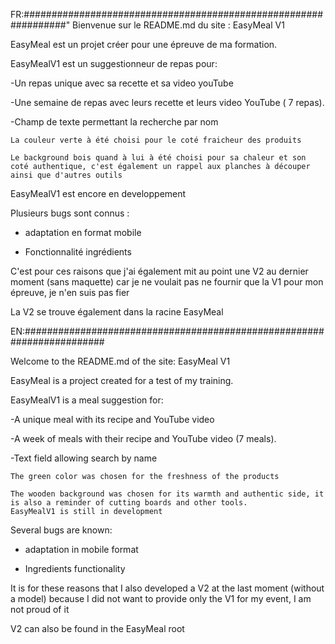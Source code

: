 FR:################################################################"
Bienvenue sur le README.md du site : EasyMeal V1

EasyMeal est un projet créer pour une épreuve de ma formation.

EasyMealV1 est un suggestionneur de repas pour: 

 -Un repas unique avec sa recette et sa video youTube

 -Une semaine de repas avec leurs recette et leurs video YouTube ( 7 repas).

-Champ de texte permettant la recherche par nom

    La couleur verte à été choisi pour le coté fraicheur des produits

    Le background bois quand à lui à été choisi pour sa chaleur et son coté authentique, c'est également un rappel aux planches à découper ainsi que d'autres outils 

EasyMealV1 est encore en developpement

Plusieurs bugs sont connus : 

- adaptation en format mobile

- Fonctionnalité ingrédients

C'est pour ces raisons que j'ai également mit au point une V2 au dernier moment (sans maquette) car je ne voulait pas ne fournir que la V1 pour mon épreuve, je n'en suis pas fier

La V2 se trouve également dans la racine EasyMeal

EN:#######################################################################

Welcome to the README.md of the site: EasyMeal V1

EasyMeal is a project created for a test of my training.

EasyMealV1 is a meal suggestion for:

 -A unique meal with its recipe and YouTube video

 -A week of meals with their recipe and YouTube video (7 meals).

-Text field allowing search by name
    
    The green color was chosen for the freshness of the products

    The wooden background was chosen for its warmth and authentic side, it is also a reminder of cutting boards and other tools.
    EasyMealV1 is still in development

Several bugs are known:

- adaptation in mobile format

- Ingredients functionality

It is for these reasons that I also developed a V2 at the last moment (without a model) because I did not want to provide only the V1 for my event, I am not proud of it

V2 can also be found in the EasyMeal root